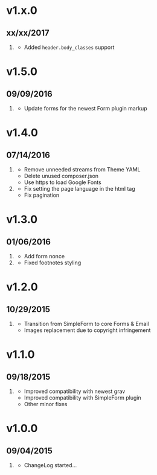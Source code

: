 # v1.x.0
## xx/xx/2017

1. [](#improved)
    * Added `header.body_classes` support

# v1.5.0
## 09/09/2016

1. [](#improved)
    * Update forms for the newest Form plugin markup

# v1.4.0
## 07/14/2016

1. [](#improved)
    * Remove unneeded streams from Theme YAML
    * Delete unused composer.json
    * Use https to load Google Fonts
1. [](#bugfix)
    * Fix setting the page language in the html tag
    * Fix pagination

# v1.3.0
## 01/06/2016

1. [](#new)
    * Add form nonce
1. [](#bugfix)
	* Fixed footnotes styling

# v1.2.0
## 10/29/2015

1. [](#new)
    * Transition from SimpleForm to core Forms & Email
    * Images replacement due to copyright infringement

# v1.1.0
## 09/18/2015

1. [](#new)
    * Improved compatibility with newest grav
    * Improved compatibility with SimpleForm plugin
    * Other minor fixes

# v1.0.0
## 09/04/2015

1. [](#new)
    * ChangeLog started...

